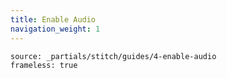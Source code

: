 ```yaml
---
title: Enable Audio
navigation_weight: 1
---
```


```tabbed_content
source: _partials/stitch/guides/4-enable-audio
frameless: true
```
